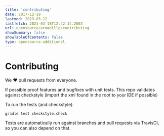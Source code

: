 ```yaml
---
title: 'contributing'
date: 2017-12-19
lastmod: 2023-03-12
lastfetch: 2023-03-18T12:42:14.200Z
url: opensource/armadillo/contributing
showSummary: false
showTableOfContents: false
type: opensource-additional
---
```

# Contributing

We ❤ pull requests from everyone.

If possible proof features and bugfixes with unit tests.
This repo validates against checkstyle (import the xml found in the root to your IDE if possible)

To run the tests (and checkstyle):

```shell
gradle test checkstyle:check
```

Tests are automatically run against branches and pull requests
via TravisCI, so you can also depend on that.
